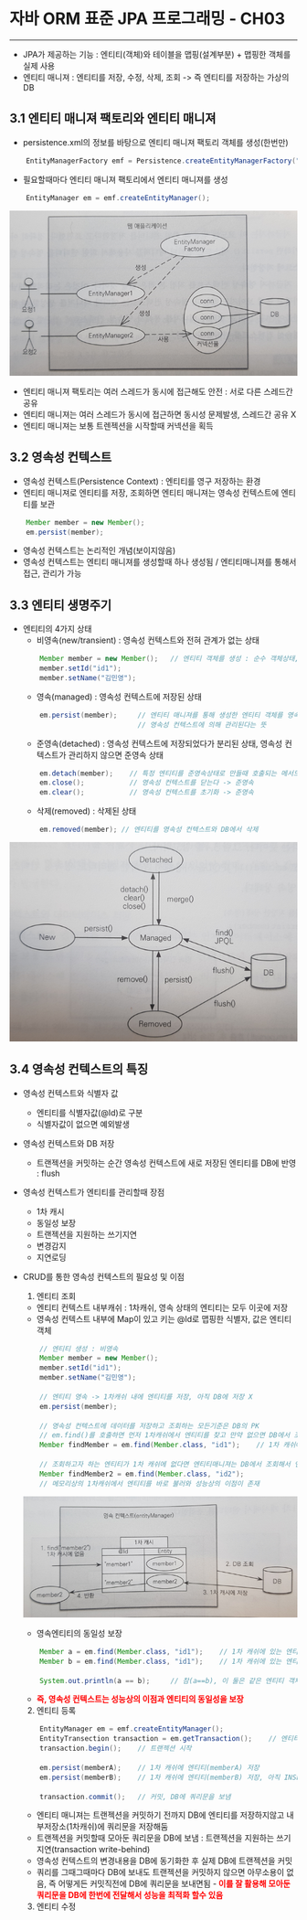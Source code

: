 # 자바 ORM 표준 JPA 프로그래밍 - CH03
---
- JPA가 제공하는 기능 : 엔티티(객체)와 테이블을 맵핑(설계부분) + 맵핑한 객체를 실제 사용
- 엔티티 매니져 : 엔티티를 저장, 수정, 삭제, 조회 -> 즉 엔티티를 저장하는 가상의 DB

## 3.1 엔티티 매니져 팩토리와 엔티티 매니져
- persistence.xml의 정보를 바탕으로 엔티티 매니져 팩토리 객체를 생성(한번만)
```java
    EntityManagerFactory emf = Persistence.createEntityManagerFactory("~~~.xml");
```
- 필요할때마다 엔티티 매니져 팩토리에서 엔티티 매니져를 생성
```java
    EntityManager em = emf.createEntityManager();
```
![ex_screenshot](/img/entitymanager.png)
- 엔티티 매니져 팩토리는 여러 스레드가 동시에 접근해도 안전 : 서로 다른 스레드간 공유
- 엔티티 매니져는 여러 스레드가 동시에 접근하면 동시성 문제발생, 스레드간 공유 X
- 엔티티 매니져는 보통 트렌젝션을 시작할때 커넥션을 획득


## 3.2 영속성 컨텍스트
- 영속성 컨텍스트(Persistence Context) : 엔티티를 영구 저장하는 환경
- 엔티티 매니져로 엔티티를 저장, 조회하면 엔티티 매니져는 영속성 컨텍스트에 엔티티를 보관
```java
    Member member = new Member();
    em.persist(member);
```
- 영속성 컨텍스트는 논리적인 개념(보이지않음)
- 영속성 컨텍스트는 엔티티 매니져를 생성할때 하나 생성됨 / 엔티티매니져를 통해서 접근, 관리가 가능

## 3.3 엔티티 생명주기
- 엔티티의 4가지 상태
    - 비영속(new/transient) : 영속성 컨텍스트와 전혀 관계가 없는 상태
    ```java
        Member member = new Member();   // 엔티티 객체를 생성 : 순수 객체상태, 영속성 컨텍스트에 아직 저장 X
        member.setId("id1");
        member.setName("김민영");   
    ```
    - 영속(managed) : 영속성 컨텍스트에 저장된 상태
    ```java
        em.persist(member);     // 엔티티 매니져를 통해 생성한 엔티티 객체를 영속성 컨텍스르에 저장
                                // 영속성 컨텍스트에 의해 관리된다는 뜻
    ```
    - 준영속(detached) : 영속성 컨텍스트에 저장되었다가 분리된 상태, 영속성 컨텍스트가 관리하지 않으면 준영속 상태
    ```java
        em.detach(member);    // 특정 엔티티를 준영속상태로 만들때 호출되는 메서드
        em.close();           // 영속성 컨텍스트를 닫는다 -> 준영속
        em.clear();           // 영속성 컨텍스트를 초기화 -> 준영속
    ```
    - 삭제(removed) : 삭제된 상태
    ```java
        em.removed(member); // 엔티티를 영속성 컨텍스트와 DB에서 삭제
    ```
![ex_screenshot](/img/entity_Type.png)


## 3.4 영속성 컨텍스트의 특징
- 영속성 컨텍스트와 식별자 값
    - 엔티티를 식별자값(@Id)로 구분
    - 식별자값이 없으면 예외발생
- 영속성 컨텍스트와 DB 저장
    - 트랜젝션을 커밋하는 순간 영속성 컨텍스트에 새로 저장된 엔티티를 DB에 반영 : flush
- 영속성 컨텍스트가 엔티티를 관리할때 장점
    - 1차 캐시
    - 동일성 보장
    - 트랜젝션을 지원하는 쓰기지연
    - 변경감지
    - 지연로딩
- CRUD를 통한 영속성 컨텍스트의 필요성 및 이점
    1. 엔티티 조회
    - 엔티티 컨텍스트 내부캐쉬 : 1차캐쉬, 영속 상태의 엔티티는 모두 이곳에 저장
    - 영속성 컨텍스트 내부에 Map이 있고 키는 @Id로 맵핑한 식별자, 값은 엔티티 객체
    ```java
        // 엔티티 생성 : 비영속
        Member member = new Member();
        member.setId("id1");
        member.setName("김민영");

        // 엔티티 영속 -> 1차캐쉬 내에 엔티티를 저장, 아직 DB에 저장 X
        em.persist(member);

        // 영속성 컨텍스트에 데이터를 저장하고 조회하는 모든기준은 DB의 PK
        // em.find()를 호출하면 먼저 1차캐쉬에서 엔티티를 찾고 만약 없으면 DB에서 조회
        Member findMember = em.find(Member.class, "id1");    // 1차 캐쉬에서 엔티티 조회

        // 조회하고자 하는 엔티티가 1차 캐쉬에 없다면 엔티티매니져는 DB에서 조회해서 엔티티를 생성, 1차 캐쉬에 저장하고 해당 엔티티를 반환
        Member findMember2 = em.find(Member.class, "id2");
        // 메모리상의 1차캐쉬에서 엔티티를 바로 불러와 성능상의 이점이 존재
    ```
    ![ex_screenshot](/img/entityFindDB.png)
    - 영속엔티티의 동일성 보장
    ```java
        Member a = em.find(Member.class, "id1");    // 1차 캐쉬에 있는 엔티티를 조회해서 반환
        Member b = em.find(Member.class, "id1");    // 1차 캐쉬에 있는 엔티티를 조회해서 반환

        System.out.println(a == b);     // 참(a==b), 이 둘은 같은 엔티티 객체이다
    ```
    - <b style="color:red;">즉, 영속성 컨텍스트는 성능상의 이점과 엔티티의 동일성을 보장</b>

    2. 엔티티 등록
    ```java
        EntityManager em = emf.createEntityManager();
        EntityTransection transaction = em.getTransaction();    // 엔티티 매니져는 데이터 변경시 트랜젝션을 시작해야 함
        transaction.begin();    // 트랜젝션 시작

        em.persist(memberA);    // 1차 캐쉬에 엔티티(memberA) 저장
        em.persist(memberB);    // 1차 캐쉬에 엔티티(memberB) 저장, 아직 INSERT 쿼리를 DB에 보내지 않음

        transaction.commit();   // 커밋, DB에 쿼리문을 보냄
    ```
    - 엔티티 매니져는 트랜젝션을 커밋하기 전까지 DB에 엔티티를 저장하지않고 내부저장소(1차캐쉬)에 쿼리문을 저장해둠
    - 트랜젝션을 커밋할때 모아둔 쿼리문을 DB에 보냄 : 트랜젝션을 지원하는 쓰기 지연(transaction write-behind)
    - 영속성 컨텍스트의 변경내용을 DB에 동기화한 후 실제 DB에 트랜젝션을 커밋
    - 쿼리를 그때그때마다 DB에 보내도 트랜젝션을 커밋하지 않으면 아무소용이 없음, 즉 어떻게든 커밋직전에 DB에 쿼리문을 보내면됨
    -<b style="color:red;"> 이를 잘 활용해 모아둔 쿼리문을 DB에 한번에 전달해서 성능을 최적화 할수 있음</b>

    3. 엔티티 수정
    









